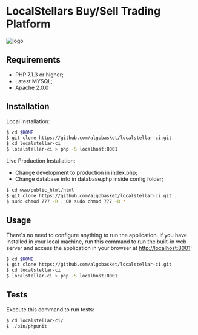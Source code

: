 LocalStellars Buy/Sell Trading Platform
========================

![logo](http://localstellars.algobasket.com/public/images/localstellars-logo.png) 

Requirements
------------
  * PHP 7.1.3 or higher;
  * Latest MYSQL;
  * Apache 2.0.0

Installation
------------

Local Installation:

```bash
$ cd $HOME
$ git clone https://github.com/algobasket/localstellar-ci.git
$ cd localstellar-ci
$ localstellar-ci > php -S localhost:8001
```

Live Production Installation:

  * Change development to production in index.php;
  * Change database info in database.php inside config folder;

```bash
$ cd www/public_html/html
$ git clone https://github.com/algobasket/localstellar-ci.git .
$ sudo chmod 777 -R . OR sudo chmod 777 -R *
```

Usage
-----

There's no need to configure anything to run the application. If you have
installed in your local machine, run this command to run the built-in
web server and access the application in your browser at <http://localhost:8001>:

```bash
$ cd $HOME
$ git clone https://github.com/algobasket/localstellar-ci.git
$ cd localstellar-ci
$ localstellar-ci > php -S localhost:8001 
```

Tests
-----

Execute this command to run tests:

```bash
$ cd localstellar-ci/
$ ./bin/phpunit
```

[1]: https://www.php.net/downloads.php
[2]: https://httpd.apache.org/download.cgi
[3]: https://dev.mysql.com/downloads/mysql/
[4]: https://www.stellar.org/developers/guides/concepts/test-net.html
[5]: http://testnet.stellarchain.io/
